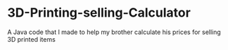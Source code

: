 # 3D-Printing-selling-Calculator
A Java code that I made to help my brother calculate his prices for selling 3D printed items

